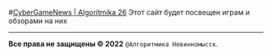 #[CyberGameNews | Algoritmika 26](https://github.com/algoritmika26)
Этот сайт будет посвещен играм и обзорами на них
___
**Все права не защищены © 2022** ```@Алгоритмика Невинномысск```.
